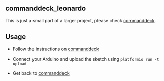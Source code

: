## commanddeck_leonardo

This is just a small part of a larger project, please check [commanddeck](https://github.com/kamushadenes/commanddeck).

## Usage

- Follow the instructions on [commanddeck](https://github.com/kamushadenes/commanddeck)

- Connect your Arduino and upload the sketch using `platformio run -t upload`

- Get back to [commanddeck](https://github.com/kamushadenes/commanddeck)
